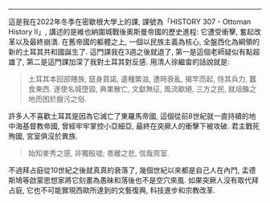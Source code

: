 ---

這是我在2022年冬季在密歇根大學上的課, 課號為「HISTORY 307 - Ottoman History II」, 講述的是維也納圍城戰後奧斯曼帝國的歷史進程: 它遭受衝擊, 奮起改革以及最終崩潰. 在舊帝國的軀體之上, 一個以民族主義為核心, 全盤西化為綱領的新的土耳其共和國誕生了. 這門課我在3週之後就退了, 第一是這個老師疑似有點超雄了, 第二是這門課加深了我對土耳其對反感. 用清人徐繼畲的話說就是: 

> 土耳其本回部賤族, 竄身買諾, 遺種繁滋, 遭時衰亂, 揭竿而起, 恃其兵力, 蠶食東西. 遂使名城墮毀, 典業散亡, 文獻無征, 風流歇絕, 三方之民, 就俎醢之地而困於膻污之俗. 

許多人不喜歡土耳其是因為它滅亡了東羅馬帝國, 這個從前8世紀就一直持續的地中海基督教帝國, 曾經牢牢掌控小亞細亞, 最終在突厥人的衝擊下被攻破. 君主戰死殉國, 宮室俱沒於異族.

> 始知麥秀之感, 非獨殷墟; 黍離之悲, 信哉周室.

不過拜占庭從10世紀之後就真真的衰落了, 幾個世紀以來都是自己人在內鬥, 孟德斯鳩等啟蒙思想家將它刻畫為愚昧和落後也不是空穴來風. 如果突厥人沒有取代拜占庭, 它也不可能實現西歐所達到的文藝復興, 科技進步和宗教改革. 
